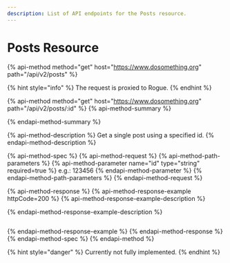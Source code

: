 ```yaml
---
description: List of API endpoints for the Posts resource.
---
```


# Posts Resource

{% api-method method="get" host="https://www.dosomething.org" path="/api/v2/posts" %}

{% hint style="info" %}
The request is proxied to Rogue.
{% endhint %}

{% api-method method="get" host="https://www.dosomething.org" path="/api/v2/posts/:id" %}
{% api-method-summary %}

{% endapi-method-summary %}

{% api-method-description %}
Get a single post using a specified id.
{% endapi-method-description %}

{% api-method-spec %}
{% api-method-request %}
{% api-method-path-parameters %}
{% api-method-parameter name="id" type="string" required=true %}
e.g.: 123456
{% endapi-method-parameter %}
{% endapi-method-path-parameters %}
{% endapi-method-request %}

{% api-method-response %}
{% api-method-response-example httpCode=200 %}
{% api-method-response-example-description %}

{% endapi-method-response-example-description %}

```text

```
{% endapi-method-response-example %}
{% endapi-method-response %}
{% endapi-method-spec %}
{% endapi-method %}

{% hint style="danger" %}
Currently not fully implemented.
{% endhint %}

